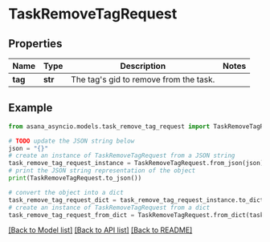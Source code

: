 # TaskRemoveTagRequest


## Properties

Name | Type | Description | Notes
------------ | ------------- | ------------- | -------------
**tag** | **str** | The tag&#39;s gid to remove from the task. | 

## Example

```python
from asana_asyncio.models.task_remove_tag_request import TaskRemoveTagRequest

# TODO update the JSON string below
json = "{}"
# create an instance of TaskRemoveTagRequest from a JSON string
task_remove_tag_request_instance = TaskRemoveTagRequest.from_json(json)
# print the JSON string representation of the object
print(TaskRemoveTagRequest.to_json())

# convert the object into a dict
task_remove_tag_request_dict = task_remove_tag_request_instance.to_dict()
# create an instance of TaskRemoveTagRequest from a dict
task_remove_tag_request_from_dict = TaskRemoveTagRequest.from_dict(task_remove_tag_request_dict)
```
[[Back to Model list]](../README.md#documentation-for-models) [[Back to API list]](../README.md#documentation-for-api-endpoints) [[Back to README]](../README.md)


